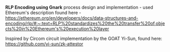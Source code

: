 **RLP Encoding using Gnark**
process design and implementation - used Ethereum's description found here - https://ethereum.org/en/developers/docs/data-structures-and-encoding/rlp/#:~:text=RLP%20standardizes%20the%20transfer%20of,objects%20in%20Ethereum's%20execution%20layer

Inspired by Circom circuit implementation by the GOAT Yi-Sun, found here: https://github.com/yi-sun/zk-attestor 